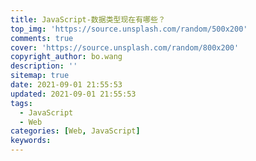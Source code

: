 ```yaml
---
title: JavaScript-数据类型现在有哪些？
top_img: 'https://source.unsplash.com/random/500x200'
comments: true
cover: 'https://source.unsplash.com/random/800x200'
copyright_author: bo.wang
description: ''
sitemap: true
date: 2021-09-01 21:55:53
updated: 2021-09-01 21:55:53
tags:
  - JavaScript
  - Web
categories: [Web, JavaScript]
keywords:
---
```



